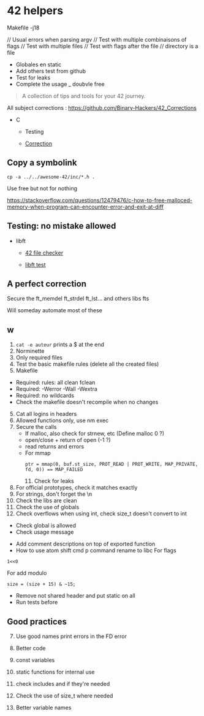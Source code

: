 # 42 helpers

Makefile -j18

// Usual errors when parsing argv
// Test with multiple combinaisons of flags
// Test with multiple files
// Test with flags after the file
// directory is a file
- Globales en static
- Add others test from github
- Test for leaks
- Complete the usage
_ doubvle free

> A collection of tips and tools for your 42 journey.

All subject corrections : https://github.com/Binary-Hackers/42_Corrections

- C

  - Testing

  - [Correction](#a-perfect-correction)

## Copy a symbolink
```
cp -a ../../awesome-42/inc/*.h .
```

Use free but not for nothing

https://stackoverflow.com/questions/12479476/c-how-to-free-malloced-memory-when-program-can-encounter-error-and-exit-at-diff

## Testing: no mistake allowed

- libft

  - [42 file checker](https://github.com/jgigault/42FileChecker)

  - [libft test](https://github.com/jtoty/Libftest)

## A perfect correction

Secure the ft_memdel ft_strdel ft_lst... and others libs fts

Will someday automate most of these

## w

1. `cat -e auteur` prints a $ at the end
2. Norminette
3. Only required files
2. Test the basic makefile rules (delete all the created files)
3. Makefile
- Required: rules: all clean fclean
- Required: -Werror -Wall -Wextra
- Required: no wildcards
- Check the makefile doesn't recompile when no changes
5. Cat all logins in headers
8. Allowed functions only, use nm exec
10. Secure the calls
    - If malloc, also check for strnew, etc (Define malloc 0 ?)
    - open/close + return of open (-1 ?)
    - read returns and errors
    - For mmap
      ```
      ptr = mmap(0, buf.st_size, PROT_READ | PROT_WRITE, MAP_PRIVATE, fd, 0)) == MAP_FAILED
      ```
      11. Check for leaks
12. For official prototypes, check it matches exactly
13. For strings, don't forget the \n
14. Check the libs are clean
15. Check the use of globals
222. Check overflows when using int, check size_t doesn't convert to int


- Check global is allowed
- Check usage message
+ Add comment descriptions on top of exported function
+ How to use atom shift cmd p command
rename to libc
For flags
```
1<<0
```

For add modulo
```
size = (size + 15) & ~15;
```

- Remove not shared header and put static on all
- Run tests before
## Good practices
7. Use good names
print errors  in the FD error

16. Better code

17. const variables

18. static functions for internal use

19. check includes and if they're needed

20. Check the use of size_t where needed
21. Better variable names
